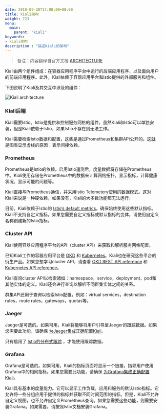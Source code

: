 ```yaml
---
date: 2018-09-30T17:00:00+08:00
title: kiali架构
weight: 723
menu:
  main:
    parent: "kiali"
keywords:
- kiali架构
description : "描述kiali的架构"
---
```


> 备注：内容翻译自官方文档 [ARCHITECTURE](https://www.kiali.io/documentation/architecture/)

Kiali由两个组件组成：在容器应用程序平台中运行的后端应用程序，以及面向用户的前端应用程序。此外，Kiali依赖于容器应用平台和Istio提供的外部服务和组件。

下图说明了Kiali及其交互中涉及的组件：

![Kiali architecture](https://www.kiali.io/images/documentation/architecture/architecture.png)

### Kiali后端

Kiali需要Istio。Istio是提供和控制服务网格的组件。虽然Kiali和Istio可以单独安装，但是Kiali依赖于Istio，如果Istio不存在则无法工作。

Kiali需要检索Istio数据和配置，这些是通过Prometheus和集群API公开的。这就是图表显示虚线的原因：表示间接依赖。

### Prometheus

Prometheus是Istio的依赖。启用Istio遥测后，度量数据将存储在Prometheus中。Kiali使用存储在Prometheus中的数据来计算网格拓扑，显示指标，计算健康状况，显示可能的问题等。

Kiali直接与Prometheus通信，并采用Istio Telemetery使用的数据模式。这对Kiali来说是一种硬依赖，如果没有，Kiali的大多数功能都无法运行。

目前，Kiali依赖于Istio的 [Istio’s default metrics](https://istio.io/docs/reference/config/policy-and-telemetry/metrics/)。确保始终使用这些默认指标。Kiali不支持自定义指标。如果您需要自定义指标或默认指标的变体，请使用自定义名称创建新的Istio指标。

### Cluster API

Kiali使用容器应用程序平台的API（cluster API）来获取和解析服务网格配置。

已知Kiali工作的容器应用平台是 [OKD](http://www.okd.io/) 和 [Kubernetes](http://kubernetes.io/)。Kiali也在研究这些平台的衍生产品。如果您想学习cluster API，请查看 [OKD REST API reference](https://docs.okd.io/latest/rest_api/index.html) 和 [Kubernetes API reference](https://kubernetes.io/docs/reference/kubernetes-api/)。

Kiali查询cluster API以检索诸如：namespace，service，deployment，pod和其他实体的定义。Kiali还会进行查询以解析不同群集实体之间的关系。

群集API还用于查询以检索Istio配置，例如：virtual services，destination rules，route rules，gateways，quotas等。

### Jaeger

Jaeger是可选的。如果可用，Kiali将能够将用户引导至Jaeger的跟踪数据。如果您需要此功能，请确保 [为Jaeger集成正确配置Kiali](https://github.com/kiali/kiali#jaeger)。

只有启用了 [Istio的分布式跟踪](https://istio.io/docs/tasks/telemetry/distributed-tracing/) ，才能使用跟踪数据。

### Grafana

Grafana是可选的。如果可用，Kiali的指标页面将显示一个链接，指导用户使用Grafana中的相同指标。如果您需要此功能，请确保 [为Grafana集成正确配置Kiali](https://github.com/kiali/kiali#grafana)。

Kiali具有基本的度量能力。它可以显示工作负载，应用和服务的默认Istio指标。它允许将一些分组应用于提供的指标并获取不同时间范围的指标。但是，Kiali不允许自定义视图，也不允许自定义Prometheus查询。如果您需要这些功能，则需要安装Grafana。如果需要，请按照Istio文档安装Grafana。

